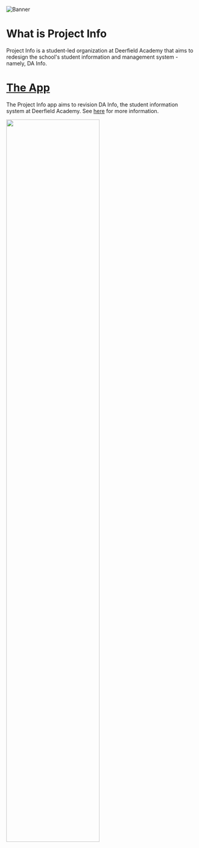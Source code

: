 ![Banner](https://github.com/project-info/.github/assets/62234360/4dc6ba90-5696-41e2-9b50-2a07e69bb9be)

# What is Project Info

Project Info is a student-led organization at Deerfield Academy that aims to redesign the school's student information and management system - namely, DA Info.

# [The App](https://github.com/project-info/app)

The Project Info app aims to revision DA Info, the student information system at Deerfield Academy. See [here](https://docs.google.com/presentation/d/1sOX4Pm1rbIiIqH_kqdjCp0dl8djgxuchVxosj3VTZqw/edit?usp=sharing) for more information.

<img src="https://lh3.googleusercontent.com/pw/AP1GczNfLBtcMmjpKALlXBSeXCouqxWTYTsuH_8AL5Ng6LLFwfafvn6qNjJnRHU9JI7HOIdjcomhSKJu0rGldDNNcGXL5dkuJ6LO7sBKvlcuG8q42Ze0YXGFCvArB56ImvOrsKIYAkpQCh0t3xJAtSqc9hwzBvTppW9SLjkHZmrJxOwCjixLGVPE-v0PdZ8Jlf7w8zOZ7ZNvywZDEQDJ4OYCoGpwahvlWHEjdOE1_vKB1AzimaeTO03ViNP12Ij0J7uExHbQjh9EA_34vdum0OeQIVFHgWX8MtYiiQjXnNPjaqRYgvUHOIzjON9FAJvkr5TH7_QxeCMGIEIYXUm8JpMt5Q64MXW4UoTSDeTCkw4qACBhSTFvVdyYOk2DtFb_PjHrUDsg53mt3t0CVMb-Q288VBPKCy2mqxCHSnQQyIZdAo82vSSnrvcgmMFnkj1AajUfIfoehsMkEGPPKpY7IQCS3pdgh7HpSp-HT3Bs300Tz4-CZgzp8AOxJvA229qDMJsMxIxq2iRCM6zPVsqpBmerAworEFK-37U75nhP4n1AHxuXTFB1z2RFv-eUbWsqlJv1SnsAmFTVtDoOdcgpzcypq7D3uYWZxHUkpd15gI7RrdPQFzkNOcq4Il1wdHz7CaUuS90pPILEiVGWnj4w5QjhMJxT8XqTkQHX9aj-X7b8e-2wl3bQWlzTokxBAtoWBrPDPYr1Vfww67t0vEJCTVsFQWBlZY-gz5WmMCQfxF4hkZ4MLuj1iU4fAYwTModG_XUZ_DWZw77CsAikHeWPPnUJqPgL5T9im5i0akzxVoEz8-t7jVjWqK4qrnF-ymnUzf4Q-gqltqVxhp-ejnRjyzQWp5QrjXcUnmxhM3iVUiDWqIkH9cxCK4l8AOBjh9gxpwPc5ysKHfVLGtZ6K7kbVxzrDlP2P1q-EcKACvj8eSQdszcvorV-I0Hv86FUdotVGf7fdJeej3BSMD8t2FgXMu4eYLQdFzI8a1auY-0I_8XyTc_yAHfM5FPRkpyIQoukuhqs=w1484-h1484-s-no-gm?authuser=0" width="70%">
